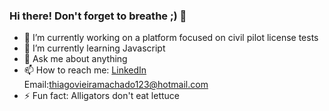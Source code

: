 ### Hi there! Don't forget to breathe ;) 👋


- 🔭 I’m currently working on a platform focused on civil pilot license tests
- 🌱 I’m currently learning Javascript
- 💬 Ask me about anything
- 📫 How to reach me: [LinkedIn](https://www.linkedin.com/in/thiagomvm/) Email:thiagovieiramachado123@hotmail.com
- ⚡ Fun fact: Alligators don't eat lettuce
